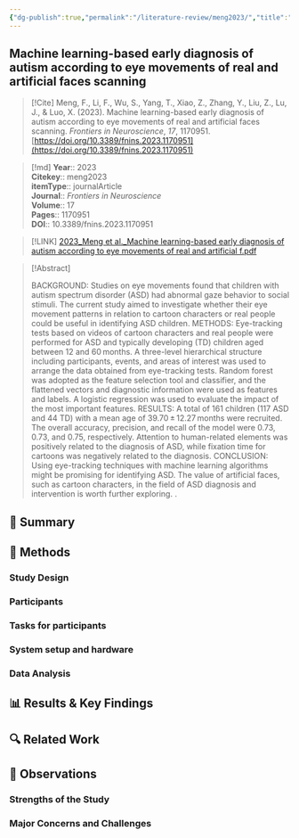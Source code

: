 ```yaml
---
{"dg-publish":true,"permalink":"/literature-review/meng2023/","title":"Machine learning-based early diagnosis of autism according to eye movements of real and artificial faces scanning","tags":["autism","EyeTracking"]}
---
```



## Machine learning-based early diagnosis of autism according to eye movements of real and artificial faces scanning

> [!Cite]
> Meng, F., Li, F., Wu, S., Yang, T., Xiao, Z., Zhang, Y., Liu, Z., Lu, J., & Luo, X. (2023). Machine learning-based early diagnosis of autism according to eye movements of real and artificial faces scanning. _Frontiers in Neuroscience_, _17_, 1170951. [https://doi.org/10.3389/fnins.2023.1170951](https://doi.org/10.3389/fnins.2023.1170951)


>[!md]
> **Year**:: 2023   
> **Citekey**:: meng2023  
> **itemType**:: journalArticle  
> **Journal**:: *Frontiers in Neuroscience*  
> **Volume**:: 17   
> **Pages**:: 1170951  
> **DOI**:: 10.3389/fnins.2023.1170951    

> [!LINK] 
> [2023_Meng et al._Machine learning-based early diagnosis of autism according to eye movements of real and artificial f.pdf](zotero://select/library/items/CZN32BN2)

> [!Abstract]
>
> BACKGROUND: Studies on eye movements found that children with autism spectrum disorder (ASD) had abnormal gaze behavior to social stimuli. The current study aimed to investigate whether their eye movement patterns in relation to cartoon characters or real people could be useful in identifying ASD children.
METHODS: Eye-tracking tests based on videos of cartoon characters and real people were performed for ASD and typically developing (TD) children aged between 12 and 60 months. A three-level hierarchical structure including participants, events, and areas of interest was used to arrange the data obtained from eye-tracking tests. Random forest was adopted as the feature selection tool and classifier, and the flattened vectors and diagnostic information were used as features and labels. A logistic regression was used to evaluate the impact of the most important features.
RESULTS: A total of 161 children (117 ASD and 44 TD) with a mean age of 39.70 ± 12.27 months were recruited. The overall accuracy, precision, and recall of the model were 0.73, 0.73, and 0.75, respectively. Attention to human-related elements was positively related to the diagnosis of ASD, while fixation time for cartoons was negatively related to the diagnosis.
CONCLUSION: Using eye-tracking techniques with machine learning algorithms might be promising for identifying ASD. The value of artificial faces, such as cartoon characters, in the field of ASD diagnosis and intervention is worth further exploring.
>.
> 

## 📌 Summary


## 🔬 Methods 

### Study Design

### Participants

### Tasks for participants

### System setup and hardware

### Data Analysis

## 📊 Results & Key Findings 


## 🔍 Related Work 



## 📝 Observations

### Strengths of the Study

### Major Concerns and Challenges